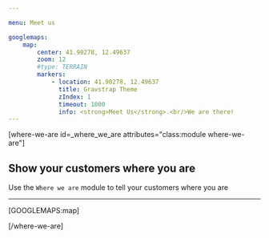 ```yaml
---

menu: Meet us

googlemaps:
    map:
        center: 41.90278, 12.49637
        zoom: 12
        #type: TERRAIN
        markers:
            - location: 41.90278, 12.49637
              title: Gravstrap Theme
              zIndex: 1
              timeout: 1000
              info: <strong>Meet Us</strong>.<br/>We are there!
---
```


[where-we-are id=_where_we_are attributes="class:module where-we-are"]

## Show your customers where you are
Use the `Where we are` module to tell your customers where you are

___

[GOOGLEMAPS:map]

[/where-we-are]
